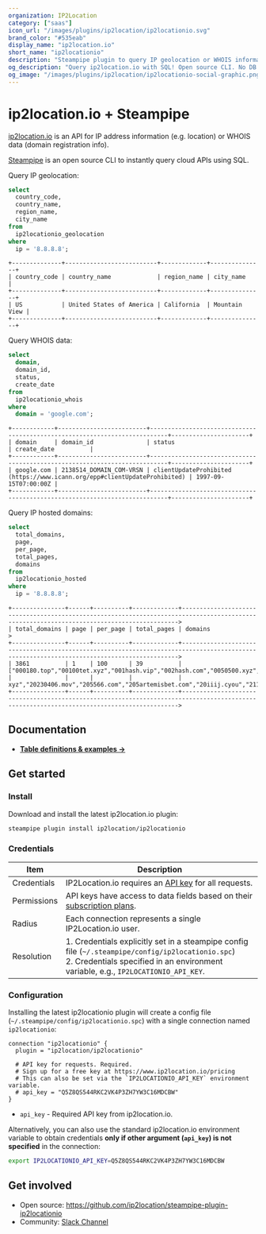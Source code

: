 ```yaml
---
organization: IP2Location
category: ["saas"]
icon_url: "/images/plugins/ip2location/ip2locationio.svg"
brand_color: "#535eab"
display_name: "ip2location.io"
short_name: "ip2locationio"
description: "Steampipe plugin to query IP geolocation or WHOIS information from ip2location.io."
og_description: "Query ip2location.io with SQL! Open source CLI. No DB required."
og_image: "/images/plugins/ip2location/ip2locationio-social-graphic.png"
---
```


# ip2location.io + Steampipe

[ip2location.io](https://ip2location.io) is an API for IP address information (e.g. location) or WHOIS data (domain registration info).

[Steampipe](https://steampipe.io) is an open source CLI to instantly query cloud APIs using SQL.

Query IP geolocation:

```sql
select
  country_code,
  country_name,
  region_name,
  city_name 
from
  ip2locationio_geolocation 
where
  ip = '8.8.8.8';
```

```
+--------------+--------------------------+-------------+---------------+
| country_code | country_name             | region_name | city_name     |
+--------------+--------------------------+-------------+---------------+
| US           | United States of America | California  | Mountain View |
+--------------+--------------------------+-------------+---------------+
```

Query WHOIS data:

```sql
select
  domain,
  domain_id,
  status,
  create_date 
from
  ip2locationio_whois 
where
  domain = 'google.com';
```

```
+------------+-------------------------+---------------------------------------------------------------------------+----------------------+
| domain     | domain_id               | status                                                                    | create_date          |
+------------+-------------------------+---------------------------------------------------------------------------+----------------------+
| google.com | 2138514_DOMAIN_COM-VRSN | clientUpdateProhibited (https://www.icann.org/epp#clientUpdateProhibited) | 1997-09-15T07:00:00Z |
+------------+-------------------------+---------------------------------------------------------------------------+----------------------+
```

Query IP hosted domains:

```sql
select
  total_domains,
  page,
  per_page,
  total_pages,
  domains 
from
  ip2locationio_hosted 
where
  ip = '8.8.8.8';
```

```
+---------------+------+----------+-------------+------------------------------------------------------------------------------------------------------------------------------------------->
| total_domains | page | per_page | total_pages | domains                                                                                                                                   >
+---------------+------+----------+-------------+------------------------------------------------------------------------------------------------------------------------------------------->
| 3861          | 1    | 100      | 39          | ["000180.top","00100tet.xyz","001hash.vip","002hash.com","0050500.xyz","007515.com","023mm.net","023mt.net","023sn.net","031000.xyz","0515>
|               |      |          |             | xyz","20230406.mov","205566.com","205artemisbet.com","20iiij.cyou","21107ahsfukhweo.com","21hodheoh.cyou","22bahman.space","22howhw.cyou",>
+---------------+------+----------+-------------+------------------------------------------------------------------------------------------------------------------------------------------->
```

## Documentation

- **[Table definitions & examples →](/plugins/ip2location/ip2locationio/tables)**

## Get started

### Install

Download and install the latest ip2location.io plugin:

```sh
steampipe plugin install ip2location/ip2locationio
```

### Credentials

| Item        | Description                                                                                                                                                                                           |
| ----------- | ----------------------------------------------------------------------------------------------------------------------------------------------------------------------------------------------------- |
| Credentials | IP2Location.io requires an [API key](https://www.ip2location.io/pricing) for all requests.                                                                |
| Permissions | API keys have access to data fields based on their [subscription plans](https://www.ip2location.io/pricing).                                                         |
| Radius      | Each connection represents a single IP2Location.io user.                                                                                                                                           |
| Resolution  | 1. Credentials explicitly set in a steampipe config file (`~/.steampipe/config/ip2locationio.spc`)<br />2. Credentials specified in an environment variable, e.g., `IP2LOCATIONIO_API_KEY`. |

### Configuration

Installing the latest ip2locationio plugin will create a config file (`~/.steampipe/config/ip2locationio.spc`) with a single connection named `ip2locationio`:

```hcl
connection "ip2locationio" {
  plugin = "ip2location/ip2locationio"

  # API key for requests. Required.
  # Sign up for a free key at https://www.ip2location.io/pricing
  # This can also be set via the `IP2LOCATIONIO_API_KEY` environment variable.
  # api_key = "Q5Z8QS544RKC2VK4P3ZH7YW3C16MDCBW"
}
```

- `api_key` - Required API key from ip2location.io.

Alternatively, you can also use the standard ip2location.io environment variable to obtain credentials **only if other argument (`api_key`) is not specified** in the connection:

```sh
export IP2LOCATIONIO_API_KEY=Q5Z8QS544RKC2VK4P3ZH7YW3C16MDCBW
```

## Get involved

- Open source: https://github.com/ip2location/steampipe-plugin-ip2locationio
- Community: [Slack Channel](https://steampipe.io/community/join)
